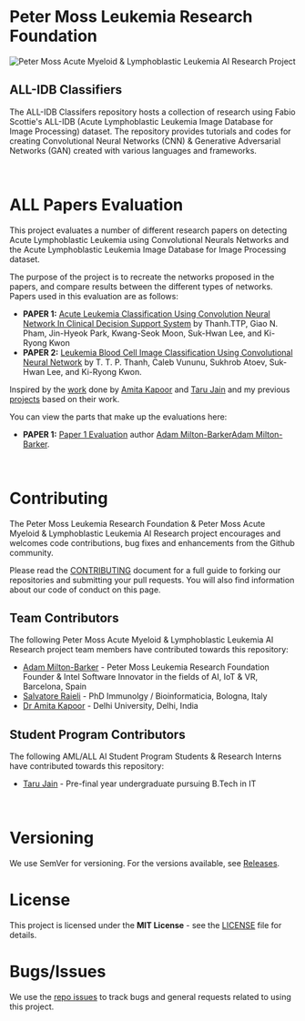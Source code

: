 # Peter Moss Leukemia Research Foundation

![Peter Moss Acute Myeloid & Lymphoblastic Leukemia AI Research Project](https://www.leukemiaresearchfoundation.ai/github/media/images/Peter-Moss-Leukemia-Research-Foundation.jpg)

## ALL-IDB Classifiers

The ALL-IDB Classifers repository hosts a collection of research using Fabio Scottie's ALL-IDB (Acute Lymphoblastic Leukemia Image Database for Image Processing) dataset. The repository provides tutorials and codes for creating Convolutional Neural Networks (CNN) & Generative Adversarial Networks (GAN) created with various languages and frameworks.

&nbsp;

# ALL Papers Evaluation

This project evaluates a number of different research papers on detecting Acute Lymphoblastic Leukemia using Convolutional Neurals Networks and the Acute Lymphoblastic Leukemia Image Database for Image Processing dataset. 

The purpose of the project is to recreate the networks proposed in the papers, and compare results between the different types of networks. Papers used in this evaluation are as follows:

-  **PAPER 1:** [Acute Leukemia Classification Using Convolution Neural Network In Clinical Decision Support System](https://airccj.org/CSCP/vol7/csit77505.pdf "Acute Leukemia Classification Using Convolution Neural Network In Clinical Decision Support System") by Thanh.TTP, Giao N. Pham, Jin-Hyeok Park, Kwang-Seok Moon, Suk-Hwan Lee, and Ki-Ryong Kwon
- **PAPER 2:** [Leukemia Blood Cell Image Classification Using Convolutional Neural Network](http://www.ijcte.org/vol10/1198-H0012.pdf "Leukemia Blood Cell Image Classification Using Convolutional Neural Network") by T. T. P. Thanh, Caleb Vununu, Sukhrob Atoev, Suk-Hwan Lee, and Ki-Ryong Kwon.

Inspired by the [work](https://github.com/AmlResearchProject/AML-ALL-Classifiers/blob/master/Python/_Keras/QuantisedCode/QuantisedCode.ipynb "work") done by [Amita Kapoor](https://www.leukemiaresearchfoundation.ai/team/amita-kapoor/profile "Amita Kapoor") and [Taru Jain](https://www.leukemiaresearchfoundation.ai/student-program/student/taru-jain "Taru Jain") and my previous [projects](https://github.com/AMLResearchProject/AML-ALL-Classifiers/tree/master/Python/_Keras/AllCNN "projects") based on their work. 

You can view the parts that make up the evaluations here:

- **PAPER 1:** [Paper 1 Evaluation](https://github.com/LeukemiaResearchFoundation/ALL-IDB-Classifiers/blob/master/Python/Tensorflow/2-0/Classification/ALL-Papers/Evaluations/Paper-1.md "Paper 1 Evaluation") author [Adam Milton-Barker](https://www.leukemiaresearchfoundation.ai/team/adam-milton-barker/profile "Adam Milton-Barker")[Adam Milton-Barker](https://www.leukemiaresearchfoundation.ai/team/adam-milton-barker/profile "Adam Milton-Barker").

&nbsp;

# Contributing

The Peter Moss Leukemia Research Foundation & Peter Moss Acute Myeloid & Lymphoblastic Leukemia AI Research project encourages and welcomes code contributions, bug fixes and enhancements from the Github community.

Please read the [CONTRIBUTING](https://github.com/LeukemiaResearchFoundation/ALL-IDB-Classifiers/blob/master/CONTRIBUTING.md "CONTRIBUTING") document for a full guide to forking our repositories and submitting your pull requests. You will also find information about our code of conduct on this page.

## Team Contributors

The following Peter Moss Acute Myeloid & Lymphoblastic Leukemia AI Research project team members have contributed towards this repository:

- [Adam Milton-Barker](https://www.leukemiaresearchfoundation.ai/team/adam-milton-barker/profile "Adam Milton-Barker") - Peter Moss Leukemia Research Foundation Founder & Intel Software Innovator in the fields of AI, IoT & VR, Barcelona, Spain
- [Salvatore Raieli](https://www.leukemiaresearchfoundation.ai/team/salvatore-raieli/profile "Salvatore Raieli") - PhD Immunolgy / Bioinformaticia, Bologna, Italy
- [Dr Amita Kapoor](https://www.leukemiaresearchfoundation.ai/team/amita-kapoor/profile "Dr Amita Kapoor") - Delhi University, Delhi, India

## Student Program Contributors

The following AML/ALL AI Student Program Students & Research Interns have contributed towards this repository:

- [Taru Jain](https://www.leukemiaresearchfoundation.ai/student-program/student/taru-jain "Taru Jain") - Pre-final year undergraduate pursuing B.Tech in IT

&nbsp;

# Versioning

We use SemVer for versioning. For the versions available, see [Releases](https://github.com/LeukemiaResearchFoundation/ALL-IDB-Classifiers/releases "Releases").

# License

This project is licensed under the **MIT License** - see the [LICENSE](https://github.com/LeukemiaResearchFoundation/ALL-IDB-Classifiers/blob/master/LICENSE.md "LICENSE") file for details.

# Bugs/Issues

We use the [repo issues](https://github.com/LeukemiaResearchFoundation/ALL-IDB-Classifiers/issues "repo issues") to track bugs and general requests related to using this project.
